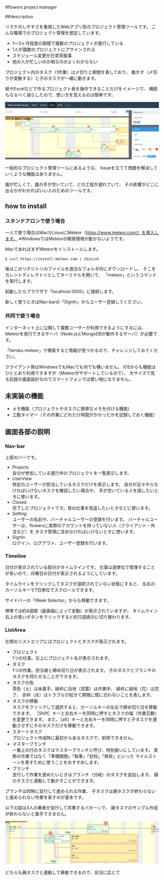 #flowers project manager

##description

リスケのしやすさを重視したWebアプリ型のプロジェクト管理ツールです。
こんな職場でのプロジェクト管理を想定しています。

- 1〜3ヶ月程度の期間で複数のプロジェクトが進行している
- 1人が複数のプロジェクトにアサインされる
- スケジュール変更が日常茶飯事
- 他の人が忙しいのか暇なのかよくわからない

プロジェクト内のタスク（1作業）は〆切りと期間を表しており、
動かす（〆切りが変動する）と子のタスクが一緒に動きます。

紙やExcelなどで作るプロジェクト表を操作できることだけをイメージで、
機能もなるべく減らしたので、使い方を覚えるのは簡単です。

![flowers-screenshot](flowers-screenshot.png)

一般的なプロジェクト管理ツールにあるような、
Issueを立てて問題を解決していくような機能はありません。

誰が忙しくて、誰の手が空いていて、どの工程が遅れていて、
その影響がどこに出るかがわかればいい人のためのツールです。


## how to install

### スタンドアロンで使う場合
一人で使う場合はMacかLinuxにMeteor（https://www.meteor.com/）を導入します。
※WindowsではMeteorの開発環境が動かないようです。

MacであればまずMeteorをインストールします。

```
$ curl https://install.meteor.com | /bin/sh
```

後はこのリポジトリのファイルを適当なフォルダ内にダウンロードし、
そこをカレントディレクトリとしてターミナルを開いて、
「meteor」というコマンドを実行します。

起動したらブラウザで「localhost:3000」に接続します。

新しく使うときはNav-barの「SignIn」からユーザー登録してください。

### 共同で使う場合
インターネット上に公開して複数ユーザーが利用できるようにするには、
Meteorを実行できるサーバ（Node.jsとMongoDBが動作するサーバ）が必要です。

「heroku meteor」で検索すると情報が見つかるので、チャレンジしてみてください。

クライアント側はWindowsでもMacでも何でも構いません。
iOSからも機能はひととおり利用できますが（Meteorがサポートしているので）、
大サイズで見る前提の画面設計なのでスマートフォンでは使い物になりません。

## 未実装の機能
- メモ機能（プロジェクトやタスクに簡単なメモを付ける機能）
- 工数タイマー（その作業にどれだけ時間がかかったかを記録しておく機能）


## 画面各部の説明

### Nav-bar
上部のバーです。

- Projects  
自分が参加している進行中のプロジェクトを一覧表示します。
- UserView  
特定のユーザーが担当しているタスクだけを表示します。
自分が近々やらなければいけないタスクを確認したい場合や、
手が空いている人を探したいときに使います。
- Closed  
完了したプロジェクトです。昔の仕事を見返したいときなどに使います。
- Setting  
ユーザーの名前や、バーチャルユーザーの登録を行います。
バーチャルユーザーは、flowersに実際のアカウントを持っていない人（クライアント・外注など）を
タスク管理に含めなければいけないときに使います。
- SignIn  
ログイン、ログアウト、ユーザー登録を行います。

### Timeline
日付が表示されている部分がタイムラインです。
仕事は週単位で管理することが多いので、月曜日の日付が表示されるようにしています。

タイムラインをクリックしてタスクが選択されていない状態にすると、
左右のカーソルキーで7日単位でスクロールできます。

サイドバーの「Week Selector」からも移動できます。

標準では約4週間（画面幅によって変動）が表示されていますが、
タイムライン右上の青いボタンをクリックすると約12週表示に切り替わります。

### ListArea
左側のリストエリアにはプロジェクトとタスクが表示されます。

- プロジェクト  
1つの仕事。左上にプロジェクト名が表示されます。
- タスク  
1つの作業。担当者と締め切り日が表示されます。
子のタスクとブランチのタスクを持たせることができます。
- タスクの色  
茶色（土）は未着手、緑枠に白地（双葉）は作業中、
緑枠に緑地（花）は完了、
赤枠（炎）はトラブルが起きて期限に間に合わないことを表します。
- タスクの移動  
タスクをクリックして選択すると、カーソルキーの左右で締め切り日を移動できます。
［Shift］キーと左右キーを同時に押すとタスクの幅（作業日数）を変更できます。
また、［alt］キーと左右キーを同時に押すと子タスクを連動させずにそのタスクだけを移動できます。
- スタートタスク  
プロジェクト作成時に最初からあるタスクで、削除できません。
- マスターブランチ  
一番上の行のタスクはマスターブランチと呼び、特別扱いにしています。
実際の作業ではなく「準備期間」「執筆」「初校」「再校」といった
マイルストーンを表すために使うことをおすすめします。
- ブランチ  
並行して作業を進めたいときはブランチ（分岐）のタスクを追加します。
親のタスクと連動して動かすことができます。

ブランチは同時に並行して進められる作業、
子タスクは親タスクが終わらないと進められない作業を表すのが基本です。

以下の図は3人の著者が並行して共著するパターンで、
親タスクのサンプル作成が終わらないと着手できません。

![flowers-branch2](flowers-branch2.png)







どちらも親タスクと連動して移動できるので、状況に応じて
